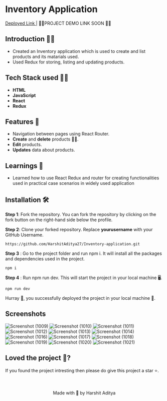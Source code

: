 <h1> Inventory Application</h1> 
<p> <a href="https://vibeosys-inventory-app-assignment.netlify.app/">Deployed Link </a> | <a>🚨🚨PROJECT DEMO LINK SOON 🚨🚨</a></p>
  

## Introduction 🐱‍💻
- Created an Inventory application which is used to create and list products and its matarials used.
- Used Redux for storing, listing and updating products.

## Tech Stack used 👨‍💻

- **HTML** 
- **JavaScript** 
- **React** 
- **Redux**

## Features 🧰
- Navigation between pages using React Router.
- **Create** and **delete** products 👨‍💻.
- **Edit** products.
- **Updates** data about products.

## Learnings 📝
  
- Learned how to use React Redux and router for creating functionalities used in practical case scenarios in widely used application 
  
## Installation 🛠️
  **Step 1**: Fork the repository. You can fork the repository by clicking on the fork button on the right-hand side below the profile.<br> 

  **Step 2**: Clone your forked repository. Replace **yourusername** with your GitHub Username. 
  
  ```
https://github.com/HarshitAditya27/Inventory-application.git
``` 
  **Step 3** : Go to the project folder and run npm i. It will install all the packages and dependencies used in the project. 
  
  ```
npm i
``` 
  **Step 4** : Run npm run dev. This will start the project in your local machine 🖥️.  
  
  ```
npm run dev
``` 
Hurray 🥳, you successfully deployed the project in your local machine 🎉.  


  ## Screenshots  
![Screenshot (1009)](https://github.com/user-attachments/assets/40693ddf-7575-45c7-9cf2-f90b344b6f9c)
![Screenshot (1010)](https://github.com/user-attachments/assets/a222b372-8dd4-4c2e-943d-9930db4dafc5)
![Screenshot (1011)](https://github.com/user-attachments/assets/76276dae-1098-4adb-8404-79485e2e2e98)
![Screenshot (1012)](https://github.com/user-attachments/assets/a9812cf9-9bdc-48af-b4ec-829f993ed090)
![Screenshot (1013)](https://github.com/user-attachments/assets/c172b6aa-6dad-42b3-9117-d9842608a558)
![Screenshot (1014)](https://github.com/user-attachments/assets/631ffd9b-679f-4275-8c83-999cc6aa44d0)
![Screenshot (1016)](https://github.com/user-attachments/assets/407ed3f3-1d6d-47e0-bfb9-876057595a65)
![Screenshot (1017)](https://github.com/user-attachments/assets/d3af5adb-9e11-432d-b245-9703da65d325)
![Screenshot (1018)](https://github.com/user-attachments/assets/854e030d-1d55-4ade-a827-0927d1ce4609)
![Screenshot (1019)](https://github.com/user-attachments/assets/6438c36a-1b0f-4cdc-9077-2ec88c14e9f2)
![Screenshot (1020)](https://github.com/user-attachments/assets/37b68fec-e13f-43b9-a90e-c3db94730b92)
![Screenshot (1021)](https://github.com/user-attachments/assets/ae0c8bb5-6aad-43af-9ab4-d80580f65233)
  ## Loved the project 💖? 
  
  If you found the project intresting then please do give this project a star ⭐. 
  <br> <br> <br>
   <p align="center" width="100%">
   Made with 💖 by Harshit Aditya   
</p>
